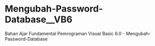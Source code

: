 # Mengubah-Password-Database__VB6
Bahan Ajar Fundamental Pemrograman Visual Basic 6.0 - Mengubah-Password-Database
